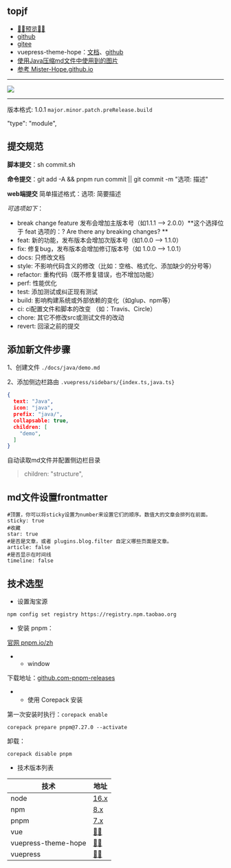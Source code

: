 ## topjf

- [🚀🚀预览🚀🚀](https://topjf.github.io/)
- [github](https://github.com/topjf/topjf)
- [gitee](https://gitee.com/topjf/topjf)
- vuepress-theme-hope：[文档](https://theme-hope.vuejs.press/zh/)、[github](https://github.com/vuepress-theme-hope/vuepress-theme-hope)
- [使用Java压缩md文件中使用到的图片](https://gitee.com/cps007/markdown-img)
- [参考 Mister-Hope.github.io](https://github.com/Mister-Hope/Mister-Hope.github.io)

-------

[![](https://developer.stackblitz.com/img/open_in_stackblitz.svg)](https://stackblitz.com/github/topjf/topjf)

-------

版本格式: 
1.0.1 `major.minor.patch.preRelease.build`


"type": "module",
    

## 提交规范


**脚本提交**：sh commit.sh

**命令提交**：git add -A  && pnpm run commit || git commit -m "选项: 描述"

**web端提交** 简单描述格式：选项: 简要描述

*可选项如下*：
- break change feature 发布会增加主版本号（如1.1.1 –> 2.0.0）**这个选择位于 feat 选项的：? Are there any breaking changes? **
- feat: 新的功能，发布版本会增加次版本号（如1.0.0 –> 1.1.0）
- fix: 修复bug，发布版本会增加修订版本号（如 1.0.0 –> 1.0.1）
- docs: 只修改文档
- style: 不影响代码含义的修改（比如：空格、格式化、添加缺少的分号等）
- refactor: 重构代码（既不修复错误，也不增加功能）
- perf: 性能优化
- test: 添加测试或纠正现有测试
- build: 影响构建系统或外部依赖的变化（如glup、npm等）
- ci: ci配置文件和脚本的改变 （如：Travis、Circle）
- chore: 其它不修改src或测试文件的改动
- revert: 回滚之前的提交

## 添加新文件步骤

1、创建文件 `./docs/java/demo.md`

2、添加侧边栏路由 `.vuepress/sidebars/{index.ts,java.ts}`

```json
{
  text: "Java",
  icon: "java",
  prefix: "java/",
  collapsable: true,
  children: [
    "demo",
  ]
}
```

自动读取md文件并配置侧边栏目录

> children: "structure",


## md文件设置frontmatter

```text
#顶置，你可以将sticky设置为number来设置它们的顺序。数值大的文章会排列在前面。
sticky: true
#收藏
star: true
#是否是文章，或者 plugins.blog.filter 自定义哪些页面是文章。
article: false
#是否显示在时间线
timeline: false
```

## 技术选型

- 设置淘宝源

```shell
npm config set registry https://registry.npm.taobao.org
```

- 安装 pnpm：

[官网 pnpm.io/zh](https://pnpm.io/zh)

- - window

下载地址：[github.com-pnpm-releases](https://github.com/pnpm/pnpm/releases)

- - 使用 Corepack 安装

第一次安装时执行：`corepack enable`

```shell
corepack prepare pnpm@7.27.0 --activate
```

卸载：

```shell
corepack disable pnpm
```

- 技术版本列表

| 技术                  | 地址                                                                                   |
|---------------------|--------------------------------------------------------------------------------------|
| node                | <a href="https://www.npmjs.com/package/node" target="_blank">16.x</a>                |
| npm                 | <a href="https://www.npmjs.com/package/npm" target="_blank">8.x</a>                  |
| pnpm                | <a href="https://www.npmjs.com/package/pnpm" target="_blank">7.x</a>                 |
| vue                 | <a href="https://www.npmjs.com/package/vue" target="_blank">🚀🚀</a>                 |
| vuepress-theme-hope | <a href="https://www.npmjs.com/package/vuepress-theme-hope" target="_blank">🚀🚀</a> |
| vuepress            | <a href="https://www.npmjs.com/package/vuepress" target="_blank">🚀🚀</a>            |
